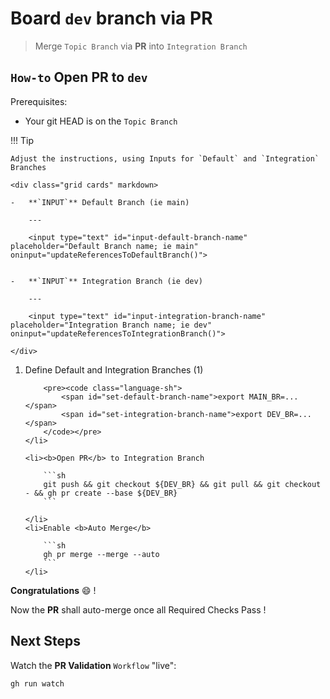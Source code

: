 # Board `dev` branch via PR

> Merge `Topic Branch` via **PR** into `Integration Branch`

## `How-to` Open PR to `dev`

Prerequisites:

- Your git HEAD is on the `Topic Branch`

!!! Tip
    
    Adjust the instructions, using Inputs for `Default` and `Integration` Branches

    <div class="grid cards" markdown>
            
    -   **`INPUT`** Default Branch (ie main)
    
        ---
    
        <input type="text" id="input-default-branch-name" placeholder="Default Branch name; ie main" oninput="updateReferencesToDefaultBranch()">
    
    
    -   **`INPUT`** Integration Branch (ie dev)
    
        ---
    
        <input type="text" id="input-integration-branch-name" placeholder="Integration Branch name; ie dev" oninput="updateReferencesToIntegrationBranch()">
    
    </div>

<div class="annotate" markdown>

<ol start="1">
    <li>Define Default and Integration Branches (1)

        <pre><code class="language-sh">
            <span id="set-default-branch-name">export MAIN_BR=...</span>
            <span id="set-integration-branch-name">export DEV_BR=...</span>
        </code></pre>
    </li>

    <li><b>Open PR</b> to Integration Branch

        ```sh
        git push && git checkout ${DEV_BR} && git pull && git checkout - && gh pr create --base ${DEV_BR}
        ```

    </li>
    <li>Enable <b>Auto Merge</b>

        ```sh
        gh pr merge --merge --auto
        ```
    </li>
</ol>

<script> function updateReferencesToDefaultBranch() { var inputDefaultBranchName = document.getElementById('input-default-branch-name').value; document.getElementById('set-default-branch-name').innerText = 'export MAIN_BR=' + inputDefaultBranchName; } </script>

<script> function updateReferencesToIntegrationBranch() { var inputIntegrationBranchName = document.getElementById('input-integration-branch-name').value; document.getElementById('set-integration-branch-name').innerText = 'export DEV_BR=' + inputIntegrationBranchName; } </script>

</div>

**Congratulations** :smile: !  

Now the **PR** shall auto-merge once all Required Checks Pass !

## Next Steps

Watch the **PR Validation** `Workflow` "live":
```sh
gh run watch
```
